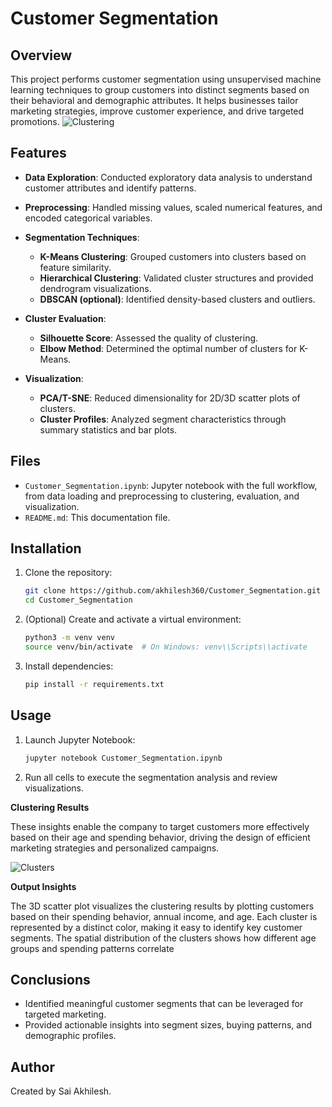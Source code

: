 # Customer Segmentation

## Overview

This project performs customer segmentation using unsupervised machine learning techniques to group customers into distinct segments based on their behavioral and demographic attributes. It helps businesses tailor marketing strategies, improve customer experience, and drive targeted promotions.
![Clustering](https://github.com/user-attachments/assets/0f56ae65-7d77-4b47-bf5b-1948742e4119)

## Features

* **Data Exploration**: Conducted exploratory data analysis to understand customer attributes and identify patterns.
* **Preprocessing**: Handled missing values, scaled numerical features, and encoded categorical variables.
* **Segmentation Techniques**:

  * **K-Means Clustering**: Grouped customers into clusters based on feature similarity.
  * **Hierarchical Clustering**: Validated cluster structures and provided dendrogram visualizations.
  * **DBSCAN (optional)**: Identified density-based clusters and outliers.
* **Cluster Evaluation**:

  * **Silhouette Score**: Assessed the quality of clustering.
  * **Elbow Method**: Determined the optimal number of clusters for K-Means.
* **Visualization**:

  * **PCA/T-SNE**: Reduced dimensionality for 2D/3D scatter plots of clusters.
  * **Cluster Profiles**: Analyzed segment characteristics through summary statistics and bar plots.

## Files

* `Customer_Segmentation.ipynb`: Jupyter notebook with the full workflow, from data loading and preprocessing to clustering, evaluation, and visualization.
* `README.md`: This documentation file.


## Installation

1. Clone the repository:

   ```bash
   git clone https://github.com/akhilesh360/Customer_Segmentation.git
   cd Customer_Segmentation
   ```
2. (Optional) Create and activate a virtual environment:

   ```bash
   python3 -m venv venv
   source venv/bin/activate  # On Windows: venv\\Scripts\\activate
   ```
3. Install dependencies:

   ```bash
   pip install -r requirements.txt
   ```

## Usage

1. Launch Jupyter Notebook:

   ```bash
   jupyter notebook Customer_Segmentation.ipynb
   ```
2. Run all cells to execute the segmentation analysis and review visualizations.

**Clustering Results**


These insights enable the company to target customers more effectively based on their age and spending behavior, driving the design of efficient marketing strategies and personalized campaigns.

![Clusters](https://github.com/user-attachments/assets/893faab6-d695-41dd-9b37-8db5f6af8612)

**Output Insights**

The 3D scatter plot visualizes the clustering results by plotting customers based on their spending behavior, annual income, and age. Each cluster is represented by a distinct color, making it easy to identify key customer segments. The spatial distribution of the clusters shows how different age groups and spending patterns correlate


## Conclusions

* Identified meaningful customer segments that can be leveraged for targeted marketing.
* Provided actionable insights into segment sizes, buying patterns, and demographic profiles.

## Author

Created by Sai Akhilesh.



